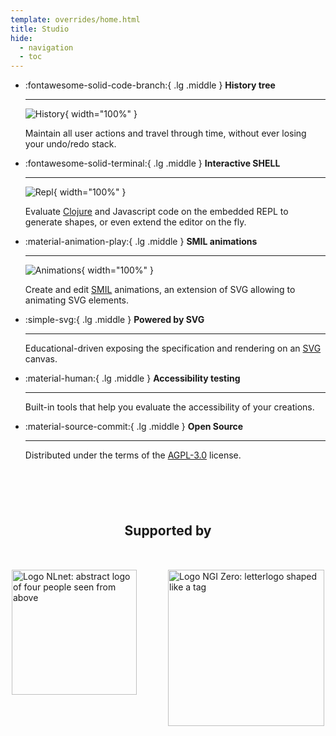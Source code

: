 ```yaml
---
template: overrides/home.html
title: Studio
hide:
  - navigation
  - toc
---
```


<div class="grid cards" style="margin-bottom: 100px;" markdown>

-   :fontawesome-solid-code-branch:{ .lg .middle } __History tree__

    ---

    ![History](./assets/images/history.png){ width="100%" }

    Maintain all user actions and travel through time, without ever losing your undo/redo stack.

-   :fontawesome-solid-terminal:{ .lg .middle } __Interactive SHELL__

    ---

    ![Repl](./assets/images/repl.png){ width="100%" }

    Evaluate [Clojure](https://clojure.org/) and Javascript code on the embedded REPL to generate shapes, or even extend the editor on the fly.


-   :material-animation-play:{ .lg .middle } __SMIL animations__

    ---

    ![Animations](./assets/images/animations.png){ width="100%" }

    Create and edit [SMIL](https://developer.mozilla.org/en-US/docs/Web/SVG/SVG_animation_with_SMIL) animations, an extension of SVG allowing to animating SVG elements.

-   :simple-svg:{ .lg .middle } __Powered by SVG__

    ---

    Educational-driven exposing the specification and rendering on an [SVG](https://developer.mozilla.org/en-US/docs/Web/SVG) canvas.

-   :material-human:{ .lg .middle } __Accessibility testing__

    ---

    Built-in tools that help you evaluate the accessibility of your creations.

-   :material-source-commit:{ .lg .middle } __Open Source__

    ---

    Distributed under the terms of the [AGPL-3.0](https://github.com/repath-project/repath-studio/blob/main/LICENSE) license.

</div>

<section>
    <h2 style="text-align: center; margin-bottom: 50px;">Supported by</h2>
    <div style="display: flex; justify-content: center; flex-wrap: wrap; gap: 50px; margin-bottom: 100px;">
        <a href="https://nlnet.nl"><img src="https://nlnet.nl/logo/banner.svg" alt="Logo NLnet: abstract logo of four people seen from above" width="200px"></a>
        <a href="https://nlnet.nl/core"><img src="https://nlnet.nl/image/logos/NGI0Core_tag.svg" alt="Logo NGI Zero: letterlogo shaped like a tag" width="250px"></a>
    </div>
</section>

